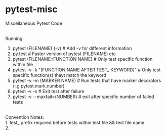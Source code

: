 # pytest-misc
Miscellaneous Pytest Code<br><br>

Running:<br>
1. pytest (FILENAME) (-v)           # Add -v for different information<br>
2. py.test          # Faster version of pytest (FILENAME) etc<br>
3. pytest (FILENAME::FUNCTION NAME)             # Only test specific function within file<br>
4. pytest -v -k "(FUNCTION NAME AFTER TEST_ KEYWORD)"           # Only test specific function(s) thayt match the keyword<br>
5. pytest -v -m (MARKER NAME)           # Run tests that have marker decorators (i.g pytest.mark.number)<br>
6. pytest -v -x             # Exit test after failure<br>
7. pytest -v --maxfail=(NUMBER)         # exit after specific number of failed tests<br>

<br>
Convention Notes:<br>
1. test_ prefix required before tests within test file && test file name.<br>
2.